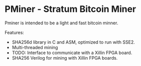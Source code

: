 # PMiner - Stratum Bitcoin Miner

Pminer is intended to be a light and fast bitcoin minner.

Features:
* SHA256d library in C and ASM, optimized to run with SSE2.
* Multi-threaded mining
* TODO: Interface to communicate with a Xillin FPGA board.
* SHA256 Verilog for mining with Xillin FPGA boards.